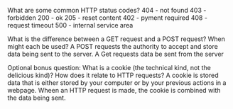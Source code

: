 What are some common HTTP status codes?
404 - not found
403 - forbidden
200 - ok
205 - reset content
402 - pyment required
408 - request timeout
500 - internal service area

What is the difference between a GET request and a POST request? When might each be used?
A POST requests the authority to accept and store data being sent to the server. A Get requests data be sent from the server

Optional bonus question: What is a cookie (the technical kind, not the delicious kind)? How does it relate to HTTP requests?
A cookie is stored data that is either stored by your computer or by your previous actions in a webpage. Wheen an HTTP request is made, the cookie is combined with the data being sent. 